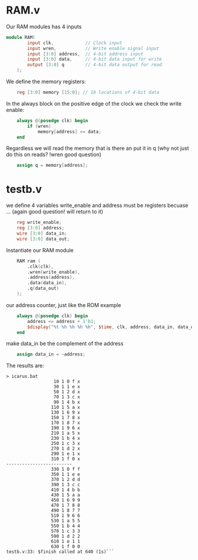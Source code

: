 # RAM.v
Our RAM modules has 4 inputs
```verilog
module RAM(
		input clk,            // Clock input
		input wren,           // Write enable signal input
		input [3:0] address,  // 4-bit address input
		input [3:0] data,     // 4-bit data input for write
		output [3:0] q        // 4-bit data output for read
	);
```
We define the memory registers:

```verilog
	reg [3:0] memory [15:0]; // 16 locations of 4-bit data
```
In the always block on the positive edge of the clock we check the write enable:
```verilog
	always @(posedge clk) begin
		if (wren)
			memory[address] <= data;
	end
```
Regardless we will read the memory that is there an put it in q (why not just do this on reads? !wren good question)
```verilog
	assign q = memory[address];
```

# testb.v 

we define 4 variables write_enable and address must be registers becuase ... (again good question! will return to it)

```verilog
	reg write_enable;
	reg [3:0] address;
	wire [3:0] data_in;
	wire [3:0] data_out;
```
Instantiate our RAM module

```verilog
	RAM ram (
		.clk(clk),
		.wren(write_enable),
		.address(address),
		.data(data_in),
		.q(data_out)
	);
```
our address counter, just like the ROM example
```verilog
	always @(posedge clk) begin
		address <= address + 1'b1;
		$display("%t %h %h %h %h", $time, clk, address, data_in, data_out);
	end
```
make data_in be the complement of the address
```verilog
	assign data_in = ~address;
```

The results are:
```
> icarus.bat
                  10 1 0 f x
                  30 1 1 e x
                  50 1 2 d x
                  70 1 3 c x
                  90 1 4 b x
                 110 1 5 a x
                 130 1 6 9 x
                 150 1 7 8 x
                 170 1 8 7 x
                 190 1 9 6 x
                 210 1 a 5 x
                 230 1 b 4 x
                 250 1 c 3 x
                 270 1 d 2 x
                 290 1 e 1 x
                 310 1 f 0 x
-------------------------
                 330 1 0 f f
                 350 1 1 e e
                 370 1 2 d d
                 390 1 3 c c
                 410 1 4 b b
                 430 1 5 a a
                 450 1 6 9 9
                 470 1 7 8 8
                 490 1 8 7 7
                 510 1 9 6 6
                 530 1 a 5 5
                 550 1 b 4 4
                 570 1 c 3 3
                 590 1 d 2 2
                 610 1 e 1 1
                 630 1 f 0 0
testb.v:33: $finish called at 640 (1s)```
